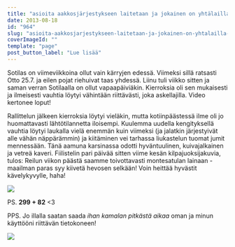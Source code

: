 ```yaml
---
title: "asioita aakkosjärjestykseen laitetaan ja jokainen on yhtälailla kade paikastaan."
date: 2013-08-18
id: "964"
slug: "asioita-aakkosjarjestykseen-laitetaan-ja-jokainen-on-yhtalailla-kade-paikastaan"
coverImageId: ""
template: "page"
post_button_label: "Lue lisää"
---
```


Sotilas on viimeviikkoina ollut vain kärryjen edessä. Viimeksi sillä ratsasti Otto 25.7. ja eilen pojat riehuivat taas yhdessä. Liinu tuli viikko sitten ja saman verran Sotilaalla on ollut vapaapäiviäkin. Kierroksia oli sen mukaisesti ja ilmeisesti vauhtia löytyi vähintään riittävästi, joka askellajilla. Video kertonee loput!

Rallittelun jälkeen kierroksia löytyi vieläkin, mutta kotiinpäästessä ilme oli jo huomattavasti lähtötilannetta iloisempi. Kuulemma uudella kengityksellä vauhtia löytyi laukalla vielä enemmän kuin viimeksi (ja jalatkin järjestyivät alle vähän näppärämmin) ja kiitäminen vei tarhassa liukastelun tuomat jumit mennessään. Tänä aamuna karsinassa odotti hyväntuulinen, kuivajalkainen ja vetreä kaveri. Fiilistelin pari päivää sitten viime kesän kilpajuoksijakuvia, tulos: Reilun viikon päästä saamme toivottavasti montesatulan lainaan - maailman paras syy kiivetä hevosen selkään! Voin heittää hyvästit kävelykyvylle, haha!

[![](/images/_MG_18161.png)](http://3.bp.blogspot.com/-4m7upzmdf3k/UhBijtd8BcI/AAAAAAAAGrM/TM2cuJisotA/s1600/_MG_18161.png)

PS. **299 + 82** <3

PPS. Jo illalla saatan saada _ihan kamalan pitkästä aikaa_ oman ja minun käyttööni riittävän tietokoneen!

[![](/images/ak.png)](http://3.bp.blogspot.com/-Zf3ksfy8wEY/UhBldtZ7l3I/AAAAAAAAGrg/K9V2N0OYaFk/s1600/ak.png)
